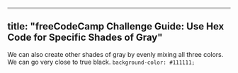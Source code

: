 
---
title: "freeCodeCamp Challenge Guide: Use Hex Code for Specific Shades of Gray"
---

We can also create other shades of gray by evenly mixing all three colors. We can go very close to true black. `background-color: #111111;`
